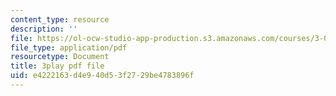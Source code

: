 ```yaml
---
content_type: resource
description: ''
file: https://ol-ocw-studio-app-production.s3.amazonaws.com/courses/3-091sc-introduction-to-solid-state-chemistry-fall-2010/e4222163d4e940d53f2729be4783896f_xEm2h8yiADY.pdf
file_type: application/pdf
resourcetype: Document
title: 3play pdf file
uid: e4222163-d4e9-40d5-3f27-29be4783896f
---
```

